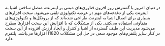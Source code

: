 در دنیای امروز با گسترش روز افزون فناوری‌های مبتنی بر اینترنت، متصل ساختن اشیا به اینترنت یکی از دغدغه‌های مهم در عرصه تکنولوژی تلقی می‌شود. سخت افزارهای بسیاری برای اتصال اشیا به اینترنت طراحی شده‌اند که از پروتکل‌ها و تکنولوژی‌های متفاوتی استفاده می‌کنند. یکی از مشکلات که با افزایش این سخت افزارها مطرح می‌شود مدیریت این طیف گسترده از اشیا و کنترل و ایجاد ارزش افزوده از این سخت افزارها می‌باشد. پلتفرم I1820 در کنار سایر پلتفرم‌های موجود سعی در حل این مشکلات دارد.
